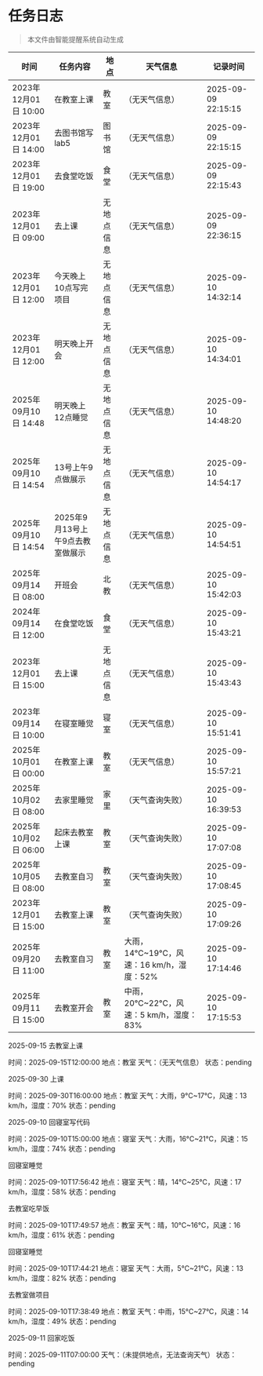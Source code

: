# 任务日志

> 本文件由智能提醒系统自动生成

| 时间 | 任务内容 | 地点 | 天气信息 | 记录时间 |
|------|----------|------|----------|----------|
| 2023年12月01日 10:00 | 在教室上课 | 教室 | （无天气信息） | 2025-09-09 22:15:15 |
| 2023年12月01日 14:00 | 去图书馆写lab5 | 图书馆 | （无天气信息） | 2025-09-09 22:15:15 |
| 2023年12月01日 19:00 | 去食堂吃饭 | 食堂 | （无天气信息） | 2025-09-09 22:15:43 |
| 2023年12月01日 09:00 | 去上课 | 无地点信息 | （无天气信息） | 2025-09-09 22:36:15 |
| 2023年12月01日 12:00 | 今天晚上10点写完项目 | 无地点信息 | （无天气信息） | 2025-09-10 14:32:14 |
| 2023年12月01日 12:00 | 明天晚上开会 | 无地点信息 | （无天气信息） | 2025-09-10 14:34:01 |
| 2025年09月10日 14:48 | 明天晚上12点睡觉 | 无地点信息 | （无天气信息） | 2025-09-10 14:48:20 |
| 2025年09月10日 14:54 | 13号上午9点做展示 | 无地点信息 | （无天气信息） | 2025-09-10 14:54:17 |
| 2025年09月10日 14:54 | 2025年9月13号上午9点去教室做展示 | 无地点信息 | （无天气信息） | 2025-09-10 14:54:51 |
| 2025年09月14日 08:00 | 开班会 | 北教 | （无天气信息） | 2025-09-10 15:42:03 |
| 2024年09月14日 12:00 | 在食堂吃饭 | 食堂 | （无天气信息） | 2025-09-10 15:43:21 |
| 2023年12月01日 15:00 | 去上课 | 无地点信息 | （无天气信息） | 2025-09-10 15:43:43 |
| 2023年09月14日 10:00 | 在寝室睡觉 | 寝室 | （无天气信息） | 2025-09-10 15:51:41 |
| 2025年10月01日 00:00 | 在教室上课 | 教室 | （无天气信息） | 2025-09-10 15:57:21 |
| 2025年10月02日 08:00 | 去家里睡觉 | 家里 | （天气查询失败） | 2025-09-10 16:39:53 |
| 2025年10月02日 06:00 | 起床去教室上课 | 教室 | （天气查询失败） | 2025-09-10 17:07:08 |
| 2025年10月05日 08:00 | 去教室自习 | 教室 | （天气查询失败） | 2025-09-10 17:08:45 |
| 2023年12月01日 15:00 | 去教室上课 | 教室 | （天气查询失败） | 2025-09-10 17:09:26 |
| 2025年09月20日 11:00 | 去教室自习 | 教室 | 大雨，14°C~19°C，风速：16 km/h，湿度：52% | 2025-09-10 17:14:46 |
| 2025年09月11日 15:00 | 去教室开会 | 教室 | 中雨，20°C~22°C，风速：5 km/h，湿度：83% | 2025-09-10 17:15:53 |

2025-09-15
去教室上课

时间：2025-09-15T12:00:00
地点：教室
天气：（无天气信息）
状态：pending


2025-09-30
上课

时间：2025-09-30T16:00:00
地点：教室
天气：大雨，9°C~17°C，风速：13 km/h，湿度：70%
状态：pending


2025-09-10
回寝室写代码

时间：2025-09-10T15:00:00
地点：寝室
天气：大雨，16°C~21°C，风速：15 km/h，湿度：74%
状态：pending

回寝室睡觉

时间：2025-09-10T17:56:42
地点：寝室
天气：晴，14°C~25°C，风速：17 km/h，湿度：58%
状态：pending

去教室吃早饭

时间：2025-09-10T17:49:57
地点：教室
天气：晴，10°C~16°C，风速：16 km/h，湿度：61%
状态：pending

回寝室睡觉

时间：2025-09-10T17:44:21
地点：寝室
天气：大雨，5°C~21°C，风速：13 km/h，湿度：82%
状态：pending

去教室做项目

时间：2025-09-10T17:38:49
地点：教室
天气：中雨，15°C~27°C，风速：14 km/h，湿度：49%
状态：pending


2025-09-11
回家吃饭

时间：2025-09-11T07:00:00
天气：（未提供地点，无法查询天气）
状态：pending


